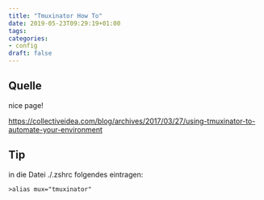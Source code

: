 ```yaml
---
title: "Tmuxinator How To"
date: 2019-05-23T09:29:19+01:00
tags:
categories:
- config
draft: false
---
```


## Quelle
nice page!

https://collectiveidea.com/blog/archives/2017/03/27/using-tmuxinator-to-automate-your-environment

## Tip

in die Datei ./.zshrc folgendes eintragen:

    >alias mux="tmuxinator"
